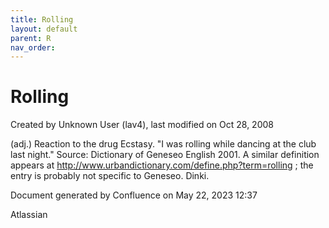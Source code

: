 ```yaml
---
title: Rolling
layout: default
parent: R
nav_order:
---
```


# Rolling

Created by  Unknown User (lav4), last modified on Oct 28, 2008

(adj.) Reaction to the drug Ecstasy. &quot;I was rolling while dancing at the club last night.&quot; Source: Dictionary of Geneseo English 2001. A similar definition appears at http://www.urbandictionary.com/define.php?term=rolling ; the entry is probably not specific to Geneseo. Dinki.

Document generated by Confluence on May 22, 2023 12:37

Atlassian

